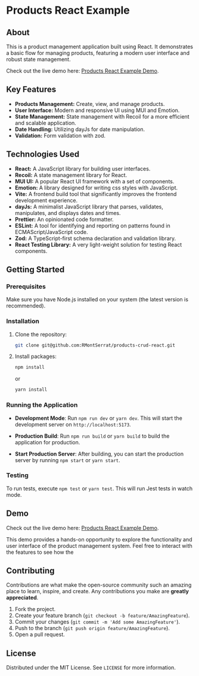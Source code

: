 # Products React Example

## About
This is a product management application built using React. It demonstrates a basic flow for managing products, featuring a modern user interface and robust state management.

Check out the live demo here: [Products React Example Demo](https://rmontserrat.github.io/products-crud-react/).

## Key Features
- **Products Management:** Create, view, and manage products.
- **User Interface:** Modern and responsive UI using MUI and Emotion.
- **State Management:** State management with Recoil for a more efficient and scalable application.
- **Date Handling:** Utilizing dayJs for date manipulation.
- **Validation:** Form validation with zod.

## Technologies Used
- **React:** A JavaScript library for building user interfaces.
- **Recoil:** A state management library for React.
- **MUI UI:** A popular React UI framework with a set of components.
- **Emotion:** A library designed for writing css styles with JavaScript.
- **Vite:** A frontend build tool that significantly improves the frontend development experience.
- **dayJs:** A minimalist JavaScript library that parses, validates, manipulates, and displays dates and times.
- **Prettier:** An opinionated code formatter.
- **ESLint:** A tool for identifying and reporting on patterns found in ECMAScript/JavaScript code.
- **Zod:** A TypeScript-first schema declaration and validation library.
- **React Testing Library:** A very light-weight solution for testing React components.

## Getting Started

### Prerequisites
Make sure you have Node.js installed on your system (the latest version is recommended).

### Installation
1. Clone the repository:
   ```sh
   git clone git@github.com:RMontSerrat/products-crud-react.git
   ```

2. Install packages:
   ```sh
   npm install
   ```

   or

   ```sh
   yarn install
   ```

### Running the Application

- **Development Mode**:
Run `npm run dev` or `yarn dev`. This will start the development server on `http://localhost:5173`.

- **Production Build**:
Run `npm run build` or `yarn build` to build the application for production.

- **Start Production Server**:
After building, you can start the production server by running `npm start` or `yarn start`.

### Testing
To run tests, execute `npm test` or `yarn test`. This will run Jest tests in watch mode.

## Demo
Check out the live demo here: [Products React Example Demo](https://rmontserrat.github.io/products-crud-react/).

This demo provides a hands-on opportunity to explore the functionality and user interface of the product management system. Feel free to interact with the features to see how the


## Contributing
Contributions are what make the open-source community such an amazing place to learn, inspire, and create. Any contributions you make are **greatly appreciated**.

1. Fork the project.
2. Create your feature branch (`git checkout -b feature/AmazingFeature`).
3. Commit your changes (`git commit -m 'Add some AmazingFeature'`).
4. Push to the branch (`git push origin feature/AmazingFeature`).
5. Open a pull request.

## License
Distributed under the MIT License. See `LICENSE` for more information.



